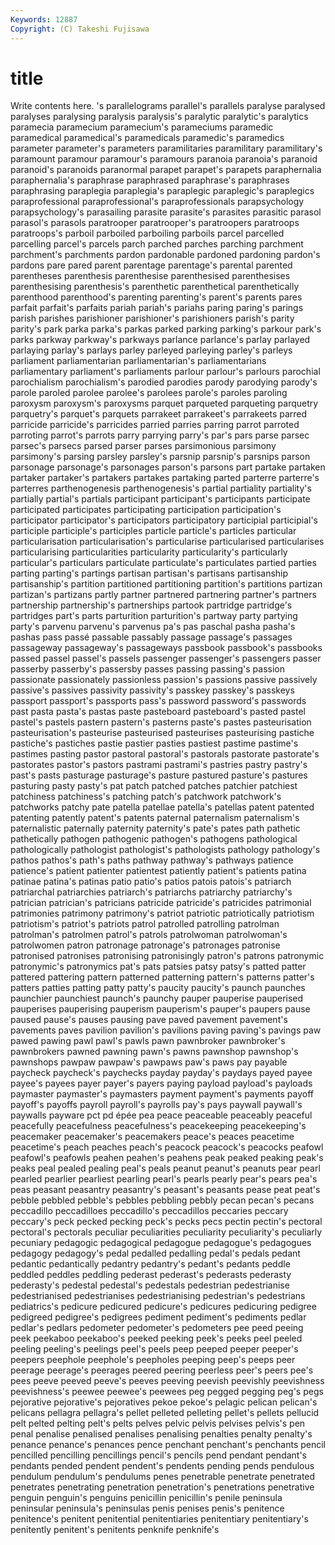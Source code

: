 ```yaml
---
Keywords: 12887 
Copyright: (C) Takeshi Fujisawa
---
```


# title

Write contents here.
's parallelograms parallel's parallels
paralyse paralysed paralyses paralysing paralysis paralysis's paralytic paralytic's paralytics paramecia
paramecium paramecium's parameciums paramedic paramedical paramedical's paramedicals paramedic's paramedics parameter
parameter's parameters paramilitaries paramilitary paramilitary's paramount paramour paramour's paramours paranoia
paranoia's paranoid paranoid's paranoids paranormal parapet parapet's parapets paraphernalia paraphernalia's
paraphrase paraphrased paraphrase's paraphrases paraphrasing paraplegia paraplegia's paraplegic paraplegic's paraplegics
paraprofessional paraprofessional's paraprofessionals parapsychology parapsychology's parasailing parasite parasite's parasites parasitic
parasol parasol's parasols paratrooper paratrooper's paratroopers paratroops paratroops's parboil parboiled
parboiling parboils parcel parcelled parcelling parcel's parcels parch parched parches
parching parchment parchment's parchments pardon pardonable pardoned pardoning pardon's pardons
pare pared parent parentage parentage's parental parented parentheses parenthesis parenthesise
parenthesised parenthesises parenthesising parenthesis's parenthetic parenthetical parenthetically parenthood parenthood's parenting
parenting's parent's parents pares parfait parfait's parfaits pariah pariah's pariahs
paring paring's parings parish parishes parishioner parishioner's parishioners parish's parity
parity's park parka parka's parkas parked parking parking's parkour park's
parks parkway parkway's parkways parlance parlance's parlay parlayed parlaying parlay's
parlays parley parleyed parleying parley's parleys parliament parliamentarian parliamentarian's parliamentarians
parliamentary parliament's parliaments parlour parlour's parlours parochial parochialism parochialism's parodied
parodies parody parodying parody's parole paroled parolee parolee's parolees parole's
paroles paroling paroxysm paroxysm's paroxysms parquet parqueted parqueting parquetry parquetry's
parquet's parquets parrakeet parrakeet's parrakeets parred parricide parricide's parricides parried
parries parring parrot parroted parroting parrot's parrots parry parrying parry's
par's pars parse parsec parsec's parsecs parsed parser parses parsimonious
parsimony parsimony's parsing parsley parsley's parsnip parsnip's parsnips parson parsonage
parsonage's parsonages parson's parsons part partake partaken partaker partaker's partakers
partakes partaking parted parterre parterre's parterres parthenogenesis parthenogenesis's partial partiality
partiality's partially partial's partials participant participant's participants participate participated participates
participating participation participation's participator participator's participators participatory participial participial's participle
participle's participles particle particle's particles particular particularisation particularisation's particularise particularised
particularises particularising particularities particularity particularity's particularly particular's particulars particulate particulate's
particulates partied parties parting parting's partings partisan partisan's partisans partisanship
partisanship's partition partitioned partitioning partition's partitions partizan partizan's partizans partly
partner partnered partnering partner's partners partnership partnership's partnerships partook partridge
partridge's partridges part's parts parturition parturition's partway party partying party's
parvenu parvenu's parvenus pa's pas paschal pasha pasha's pashas pass
passé passable passably passage passage's passages passageway passageway's passageways passbook
passbook's passbooks passed passel passel's passels passenger passenger's passengers passer
passerby passerby's passersby passes passing passing's passion passionate passionately passionless
passion's passions passive passively passive's passives passivity passivity's passkey passkey's
passkeys passport passport's passports pass's password password's passwords past pasta
pasta's pastas paste pasteboard pasteboard's pasted pastel pastel's pastels pastern
pastern's pasterns paste's pastes pasteurisation pasteurisation's pasteurise pasteurised pasteurises pasteurising
pastiche pastiche's pastiches pastie pastier pasties pastiest pastime pastime's pastimes
pasting pastor pastoral pastoral's pastorals pastorate pastorate's pastorates pastor's pastors
pastrami pastrami's pastries pastry pastry's past's pasts pasturage pasturage's pasture
pastured pasture's pastures pasturing pasty pasty's pat patch patched patches
patchier patchiest patchiness patchiness's patching patch's patchwork patchwork's patchworks patchy
pate patella patellae patella's patellas patent patented patenting patently patent's
patents paternal paternalism paternalism's paternalistic paternally paternity paternity's pate's pates
path pathetic pathetically pathogen pathogenic pathogen's pathogens pathological pathologically pathologist
pathologist's pathologists pathology pathology's pathos pathos's path's paths pathway pathway's
pathways patience patience's patient patienter patientest patiently patient's patients patina
patinae patina's patinas patio patio's patios patois patois's patriarch patriarchal
patriarchies patriarch's patriarchs patriarchy patriarchy's patrician patrician's patricians patricide patricide's
patricides patrimonial patrimonies patrimony patrimony's patriot patriotic patriotically patriotism patriotism's
patriot's patriots patrol patrolled patrolling patrolman patrolman's patrolmen patrol's patrols
patrolwoman patrolwoman's patrolwomen patron patronage patronage's patronages patronise patronised patronises
patronising patronisingly patron's patrons patronymic patronymic's patronymics pat's pats patsies
patsy patsy's patted patter pattered pattering pattern patterned patterning pattern's
patterns patter's patters patties patting patty patty's paucity paucity's paunch
paunches paunchier paunchiest paunch's paunchy pauper pauperise pauperised pauperises pauperising
pauperism pauperism's pauper's paupers pause paused pause's pauses pausing pave
paved pavement pavement's pavements paves pavilion pavilion's pavilions paving paving's
pavings paw pawed pawing pawl pawl's pawls pawn pawnbroker pawnbroker's
pawnbrokers pawned pawning pawn's pawns pawnshop pawnshop's pawnshops pawpaw pawpaw's
pawpaws paw's paws pay payable paycheck paycheck's paychecks payday payday's
paydays payed payee payee's payees payer payer's payers paying payload
payload's payloads paymaster paymaster's paymasters payment payment's payments payoff payoff's
payoffs payroll payroll's payrolls pay's pays paywall paywall's paywalls payware
pct pd épée pea peace peaceable peaceably peaceful peacefully peacefulness
peacefulness's peacekeeping peacekeeping's peacemaker peacemaker's peacemakers peace's peaces peacetime peacetime's
peach peaches peach's peacock peacock's peacocks peafowl peafowl's peafowls peahen
peahen's peahens peak peaked peaking peak's peaks peal pealed pealing
peal's peals peanut peanut's peanuts pear pearl pearled pearlier pearliest
pearling pearl's pearls pearly pear's pears pea's peas peasant peasantry
peasantry's peasant's peasants pease peat peat's pebble pebbled pebble's pebbles
pebbling pebbly pecan pecan's pecans peccadillo peccadilloes peccadillo's peccadillos peccaries
peccary peccary's peck pecked pecking peck's pecks pecs pectin pectin's
pectoral pectoral's pectorals peculiar peculiarities peculiarity peculiarity's peculiarly pecuniary pedagogic
pedagogical pedagogue pedagogue's pedagogues pedagogy pedagogy's pedal pedalled pedalling pedal's
pedals pedant pedantic pedantically pedantry pedantry's pedant's pedants peddle peddled
peddles peddling pederast pederast's pederasts pederasty pederasty's pedestal pedestal's pedestals
pedestrian pedestrianise pedestrianised pedestrianises pedestrianising pedestrian's pedestrians pediatrics's pedicure pedicured
pedicure's pedicures pedicuring pedigree pedigreed pedigree's pedigrees pediment pediment's pediments
pedlar pedlar's pedlars pedometer pedometer's pedometers pee peed peeing peek
peekaboo peekaboo's peeked peeking peek's peeks peel peeled peeling peeling's
peelings peel's peels peep peeped peeper peeper's peepers peephole peephole's
peepholes peeping peep's peeps peer peerage peerage's peerages peered peering
peerless peer's peers pee's pees peeve peeved peeve's peeves peeving
peevish peevishly peevishness peevishness's peewee peewee's peewees peg pegged pegging
peg's pegs pejorative pejorative's pejoratives pekoe pekoe's pelagic pelican pelican's
pelicans pellagra pellagra's pellet pelleted pelleting pellet's pellets pellucid pelt
pelted pelting pelt's pelts pelves pelvic pelvis pelvises pelvis's pen
penal penalise penalised penalises penalising penalties penalty penalty's penance penance's
penances pence penchant penchant's penchants pencil pencilled pencilling pencillings pencil's
pencils pend pendant pendant's pendants pended pendent pendent's pendents pending
pends pendulous pendulum pendulum's pendulums penes penetrable penetrate penetrated penetrates
penetrating penetration penetration's penetrations penetrative penguin penguin's penguins penicillin penicillin's
penile peninsula peninsular peninsula's peninsulas penis penises penis's penitence penitence's
penitent penitential penitentiaries penitentiary penitentiary's penitently penitent's penitents penknife penknife's
